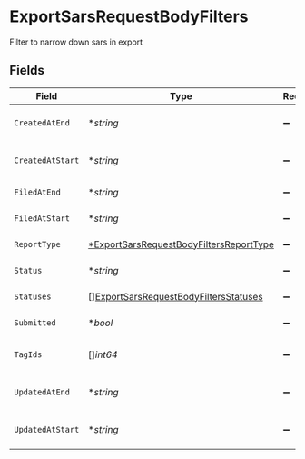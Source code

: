 # ExportSarsRequestBodyFilters

Filter to narrow down sars in export


## Fields

| Field                                                                                                        | Type                                                                                                         | Required                                                                                                     | Description                                                                                                  | Example                                                                                                      |
| ------------------------------------------------------------------------------------------------------------ | ------------------------------------------------------------------------------------------------------------ | ------------------------------------------------------------------------------------------------------------ | ------------------------------------------------------------------------------------------------------------ | ------------------------------------------------------------------------------------------------------------ |
| `CreatedAtEnd`                                                                                               | **string*                                                                                                    | :heavy_minus_sign:                                                                                           | Report Creation end date.                                                                                    | 2021-11-05 04:13:46                                                                                          |
| `CreatedAtStart`                                                                                             | **string*                                                                                                    | :heavy_minus_sign:                                                                                           | Report creation start date.                                                                                  | 2019-11-05 04:13:46                                                                                          |
| `FiledAtEnd`                                                                                                 | **string*                                                                                                    | :heavy_minus_sign:                                                                                           | Report file end date.                                                                                        | 2021-11-05 04:13:46                                                                                          |
| `FiledAtStart`                                                                                               | **string*                                                                                                    | :heavy_minus_sign:                                                                                           | Report file start date.                                                                                      | 2019-11-05 04:13:46                                                                                          |
| `ReportType`                                                                                                 | [*ExportSarsRequestBodyFiltersReportType](../../models/operations/exportsarsrequestbodyfiltersreporttype.md) | :heavy_minus_sign:                                                                                           | Type of report.                                                                                              | FINCEN_SAR                                                                                                   |
| `Status`                                                                                                     | **string*                                                                                                    | :heavy_minus_sign:                                                                                           | Status of the sar.                                                                                           | active                                                                                                       |
| `Statuses`                                                                                                   | [][ExportSarsRequestBodyFiltersStatuses](../../models/operations/exportsarsrequestbodyfiltersstatuses.md)    | :heavy_minus_sign:                                                                                           | Status for the sars.                                                                                         |                                                                                                              |
| `Submitted`                                                                                                  | **bool*                                                                                                      | :heavy_minus_sign:                                                                                           | Report submited?                                                                                             | true                                                                                                         |
| `TagIds`                                                                                                     | []*int64*                                                                                                    | :heavy_minus_sign:                                                                                           | Numerical IDs of the tags.                                                                                   |                                                                                                              |
| `UpdatedAtEnd`                                                                                               | **string*                                                                                                    | :heavy_minus_sign:                                                                                           | Report update end date.                                                                                      | 2021-11-05 04:13:46                                                                                          |
| `UpdatedAtStart`                                                                                             | **string*                                                                                                    | :heavy_minus_sign:                                                                                           | Report update start date.                                                                                    | 2019-11-05 04:13:46                                                                                          |